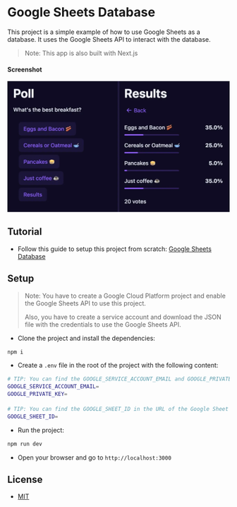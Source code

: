 # Google Sheets Database

This project is a simple example of how to use Google Sheets as a database. It uses the Google Sheets API to interact with the database.

> Note: This app is also built with Next.js

#### Screenshot

<img src="screenshot.webp" alt="screenshot" width="600">

## Tutorial

- Follow this guide to setup this project from scratch: [Google Sheets Database](https://thenewstack.io/how-to-use-google-sheets-as-a-database-with-react-and-ssr/)

## Setup

> Note: You have to create a Google Cloud Platform project and enable the Google Sheets API to use this project.
>
> Also, you have to create a service account and download the JSON file with the credentials to use the Google Sheets API.

- Clone the project and install the dependencies:

```bash
npm i
```

- Create a `.env` file in the root of the project with the following content:

```bash
# TIP: You can find the GOOGLE_SERVICE_ACCOUNT_EMAIL and GOOGLE_PRIVATE_KEY in the JSON file you downloaded from Google Cloud Platform in project -> service accounts -> create service account -> create key -> JSON
GOOGLE_SERVICE_ACCOUNT_EMAIL=
GOOGLE_PRIVATE_KEY=

# TIP: You can find the GOOGLE_SHEET_ID in the URL of the Google Sheet after /d/ and before /edit
GOOGLE_SHEET_ID=
```

- Run the project:

```bash
npm run dev
```

- Open your browser and go to `http://localhost:3000`

## License

- [MIT](LICENSE.md)
